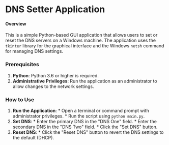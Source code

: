 # DNS Setter Application
#### Overview
This is a simple Python-based GUI application that allows users to set or reset the DNS servers on a Windows machine. The application uses the `tkinter` library for the graphical interface and the Windows `netsh` command for managing DNS settings.

### Prerequisites
1. **Python**: Python 3.6 or higher is required.
2. **Administrative Privileges**: Run the application as an administrator to allow changes to the network settings.

 ### How to Use
 1. **Run the Application**: * Open a terminal or command prompt with administrator privileges. * Run the script using `python main.py`.
 2. **Set DNS**: * Enter the primary DNS in the "DNS One" field. * Enter the secondary DNS in the "DNS Two" field. * Click the "Set DNS" button.
 3. **Reset DNS**: * Click the "Reset DNS" button to revert the DNS settings to the default (DHCP).
